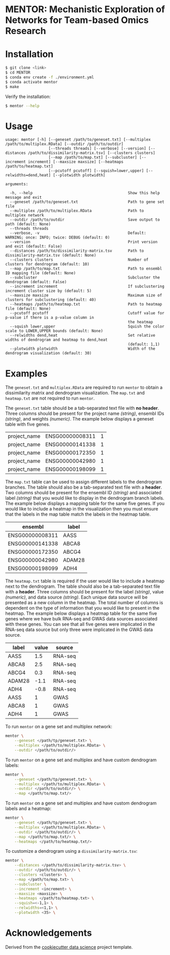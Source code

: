 **MENTOR**: **M**echanistic **E**xploration of **N**etworks for **T**eam-based **O**mics **R**esearch
=======================

Installation
============

```sh
$ git clone <link>
$ cd MENTOR
$ conda env create -f ./environment.yml
$ conda activate mentor
$ make
```

Verify the installation:

```sh
$ mentor --help
```


Usage
=====

```
usage: mentor [-h] [--geneset /path/to/geneset.txt] [--multiplex /path/to/multiplex.RData] [--outdir /path/to/outdir]
                   [--threads threads] [--verbose] [--version] [--distances /path/to/dissimilarity-matrix.tsv] [--clusters clusters]
                   [--map /path/to/map.txt] [--subcluster] [--increment increment] [--maxsize maxsize] [--heatmaps /path/to/heatmap.txt]
                   [--pcutoff pcutoff] [--squish=lower,upper] [--relwidths=dend,heat] [--plotwidth plotwidth]

arguments:

  -h, --help                                          Show this help message and exit
  --geneset /path/to/geneset.txt                      Path to gene set file
  --multiplex /path/to/multiplex.RData                Path to multiplex network
  --outdir /path/to/outdir                            Save output to path (default: None)
  --threads threads                                    
  --verbose, -v                                       Default: WARNING; once: INFO; twice: DEBUG (default: 0)
  --version                                           Print version and exit (default: False)
  --distances /path/to/dissimilarity-matrix.tsv       Path to dissimilarity-matrix.tsv (default: None)
  --clusters clusters                                 Number of clusters for dendrogram (default: 10)
  --map /path/to/map.txt                              Path to ensembl ID mapping file (default: None)
  --subcluster                                        Subcluster the dendrogram (default: False)   
  --increment increment                               If subclustering increment cluster size by (default: 5)
  --maxsize maxsize                                   Maximum size of clusters for subclustering (default: 40)
  --heatmaps /path/to/heatmap.txt                     Path to heatmap file (default: None)
  --pcutoff pcutoff                                   Cutoff value for p-value if there is a p-value column in
                                                      the heatmap
  --squish lower,upper                                Squish the color scale to LOWER,UPPER bounds (default: None)
  --relwidths dend,heat                               Set relative widths of dendrogram and heatmap to dend,heat
                                                      (default: 1,1)
  --plotwidth plotwidth                               Width of the dendrogram visualization (default: 30)
```

Examples
========

The `geneset.txt` and `multiplex.RData` are required to run `mentor` to obtain a dissimilarity matrix and dendrogram visualization. The `map.txt` and `heatmap.txt` are not required to run `mentor`.

The `geneset.txt` table should be a tab-separated text file with **no header**. Three columns should be present for the project name *(string)*, ensembl IDs *(string)*, and weights *(numeric)*. The example below displays a geneset table with five genes. 

|              |                 |   |
| ------------ | --------------- | - |
| project_name | ENSG00000008311 | 1 |
| project_name | ENSG00000141338 | 1 |
| project_name | ENSG00000172350 | 1 |
| project_name | ENSG00000042980 | 1 |
| project_name | ENSG00000198099 | 1 |

The `map.txt` table can be used to assign different labels to the dendrogram branches. The table should also be a tab-separated text file with a **header**. Two columns should be present for the ensembl ID *(string)* and associated label *(string)* that you would like to display in the dendrogram branch labels. The example below displays a mapping table for the same five genes. If you would like to include a heatmap in the visualization then you must ensure that the labels in the map table match the labels in the heatmap table.

|     ensembl     |  label  |
| --------------- | ------- |
| ENSG00000008311 |   AASS  |
| ENSG00000141338 |  ABCA8  |
| ENSG00000172350 |  ABCG4  |
| ENSG00000042980 | ADAM28  |
| ENSG00000198099 |   ADH4  |

The `heatmap.txt` table is required if the user would like to include a heatmap next to the dendrogram. The table should also be a tab-separated text file with a **header**. Three columns should be present for the label *(string)*, value *(numeric)*, and data source *(string)*. Each unique data source will be presented as a new column in the heatmap. The total number of columns is dependent on the type of information that you would like to present in the heatmap. The example below displays a heatmap table for the same five genes where we have bulk RNA-seq and GWAS data sources associated with these genes. You can see that all five genes were implicated in the RNA-seq data source but only three were implicated in the GWAS data source.

|  label  |  value  |  source  |
| ------- | ------- | -------- |
|   AASS  |   1.5   |  RNA-seq |
|  ABCA8  |   2.5   |  RNA-seq |
|  ABCG4  |   0.3   |  RNA-seq |
| ADAM28  |   -1.1  |  RNA-seq |
|   ADH4  |   -0.8  |  RNA-seq |
|   AASS  |    1    |   GWAS   |
|  ABCA8  |    1    |   GWAS   |
|   ADH4  |    1    |   GWAS   |

To run `mentor` on a gene set and multiplex network:

```sh
mentor \
    --geneset </path/tp/geneset.txt> \
    --multiplex </path/to/multiplex.RData> \
    --outdir </path/to/outdir/>
```

To run `mentor` on a gene set and multiplex and have custom dendrogram labels:

```sh
mentor \
    --geneset </path/tp/geneset.txt> \
    --multiplex </path/to/multiplex.RData> \
    --outdir </path/to/outdir/> \
    --map </path/to/map.txt/>
```

To run `mentor` on a gene set and multiplex and have custom dendrogram labels and a heatmap:

```sh
mentor \
    --geneset </path/tp/geneset.txt> \
    --multiplex </path/to/multiplex.RData> \
    --outdir </path/to/outdir/> \
    --map </path/to/map.txt/> \
    --heatmaps </path/to/heatmap.txt/>
```

To customize a dendrogram using a `dissimilarity-matrix.tsv`: 

```sh
mentor \
    --distances </path/to/dissimilarity-matrix.tsv> \
    --outdir </path/to/outdir/> \
    --clusters <clusters> \
    --map </path/to/map.txt> \
    --subcluster \
    --increment <increment> \
    --maxsize <maxsize> \
    --heatmaps </path/to/heatmap.txt> \
    --squish=<-1,1> \
    --relwidths=<1,1> \
    --plotwidth <35> \
```

Acknowledgements
================

Derived from the [cookiecutter data science][] project template.


<!-- LINKS -->

[cookiecutter data science]: https://drivendata.github.io/cookiecutter-data-science/
[software_release_life_cycle]: https://en.wikipedia.org/wiki/Software_release_life_cycle

<!-- END -->
